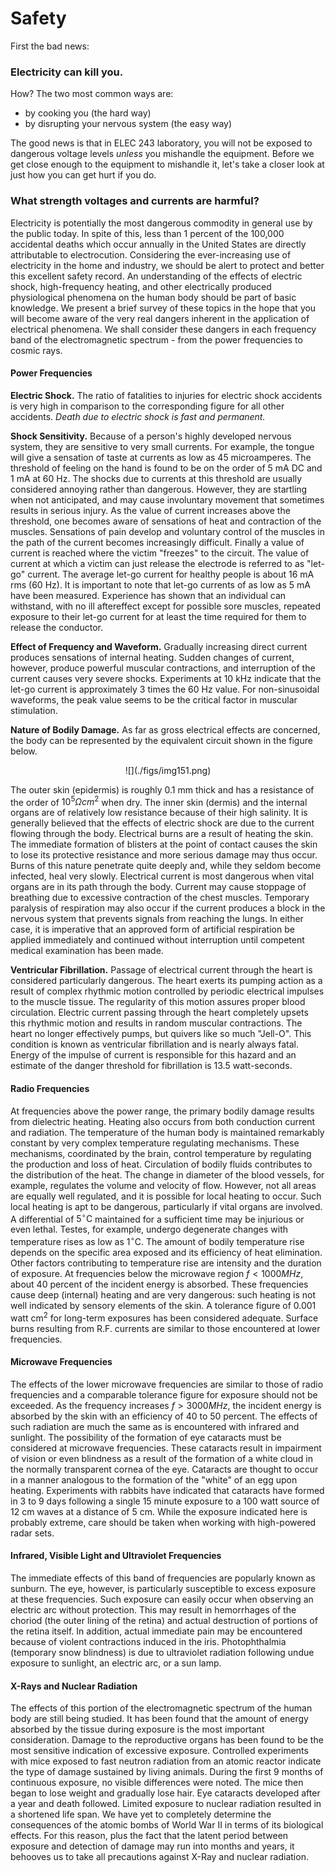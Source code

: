 # Safety

First the bad news:

### Electricity can kill you.

How? The two most common ways are:  

* by cooking you (the hard way)
* by disrupting your nervous system (the easy way)

The good news is that in ELEC 243 laboratory, you will not be exposed to
dangerous voltage levels *unless* you mishandle the equipment. Before we get
close enough to the equipment to mishandle it, let's take a closer look at just
how you can get hurt if you do.

### What strength voltages and currents are harmful?

Electricity is potentially the most dangerous commodity in general use by the
public today. In spite of this, less than 1 percent of the 100,000 accidental
deaths which occur annually in the United States are directly attributable to
electrocution. Considering the ever-increasing use of electricity in the home
and industry, we should be alert to protect and better this excellent safety
record. An understanding of the effects of electric shock, high-frequency
heating, and other electrically produced physiological phenomena on the human
body should be part of basic knowledge. We present a brief survey of these
topics in the hope that you will become aware of the very real dangers inherent
in the application of electrical phenomena. We shall consider these dangers in
each frequency band of the electromagnetic spectrum - from the power
frequencies to cosmic rays.

#### Power Frequencies

**Electric Shock.** The ratio of fatalities to injuries for electric shock
accidents is very high in comparison to the corresponding figure for all other
accidents. *Death due to electric shock is fast and permanent.*

**Shock Sensitivity.** Because of a person's highly developed nervous system,
they are sensitive to very small currents. For example, the tongue will give a
sensation of taste at currents as low as 45 microamperes. The threshold of
feeling on the hand is found to be on the order of 5 mA DC and 1 mA at 60 Hz.
The shocks due to currents at this threshold are usually considered annoying
rather than dangerous.  However, they are startling when not anticipated, and
may cause involuntary movement that sometimes results in serious injury. As the
value of current increases above the threshold, one becomes aware of sensations
of heat and contraction of the muscles. Sensations of pain develop and
voluntary control of the muscles in the path of the current becomes
increasingly difficult. Finally a value of current is reached where the victim
"freezes" to the circuit. The value of current at which a victim can just
release the electrode is referred to as "let-go" current. The average let-go
current for healthy people is about 16 mA rms (60 Hz). It is important to note
that let-go currents of as low as 5 mA have been measured. Experience has shown
that an individual can withstand, with no ill aftereffect except for possible
sore muscles, repeated exposure to their let-go current for at least the time
required for them to release the conductor.

**Effect of Frequency and Waveform.** Gradually increasing direct current
produces sensations of internal heating. Sudden changes of current, however,
produce powerful muscular contractions, and interruption of the current causes
very severe shocks. Experiments at 10 kHz indicate that the let-go current is
approximately 3 times the 60 Hz value. For non-sinusoidal waveforms, the peak
value seems to be the critical factor in muscular stimulation.

**Nature of Bodily Damage.** As far as gross electrical effects are concerned,
the body can be represented by the equivalent circuit shown in the figure
below.

<center>
![](./figs/img151.png)
</center>

The outer skin (epidermis) is roughly 0.1 mm thick and has a resistance of the
order of $10^5 \Omega cm^2$ when dry. The inner skin (dermis)
and the internal organs are of relatively low resistance because of their high
salinity. It is generally believed that the effects of electric shock are due
to the current flowing through the body. Electrical burns are a result of
heating the skin. The immediate formation of blisters at the point of contact
causes the skin to lose its protective resistance and more serious damage may
thus occur. Burns of this nature penetrate quite deeply and, while they seldom
become infected, heal very slowly. Electrical current is most dangerous when
vital organs are in its path through the body. Current may cause stoppage of
breathing due to excessive contraction of the chest muscles.  Temporary
paralysis of respiration may also occur if the current produces a block in the
nervous system that prevents signals from reaching the lungs. In either case,
it is imperative that an approved form of artificial respiration be applied
immediately and continued without interruption until competent medical
examination has been made.

**Ventricular Fibrillation.** Passage of electrical current through the heart
is considered particularly dangerous. The heart exerts its pumping action as a
result of complex rhythmic motion controlled by periodic electrical impulses to
the muscle tissue. The regularity of this motion assures proper blood
circulation. Electric current passing through the heart completely upsets this
rhythmic motion and results in random muscular contractions. The heart no
longer effectively pumps, but quivers like so much "Jell-O". This condition is
known as ventricular fibrillation and is nearly always fatal. Energy of the
impulse of current is responsible for this hazard and an estimate of the danger
threshold for fibrillation is 13.5 watt-seconds.

#### Radio Frequencies

At frequencies above the power range, the primary bodily damage results from
dielectric heating. Heating also occurs from both conduction current and
radiation. The temperature of the human body is maintained remarkably constant
by very complex temperature regulating mechanisms.  These mechanisms,
coordinated by the brain, control temperature by regulating the production and
loss of heat. Circulation of bodily fluids contributes to the distribution of
the heat. The change in diameter of the blood vessels, for example, regulates
the volume and velocity of flow. However, not all areas are equally well
regulated, and it is possible for local heating to occur. Such local heating is
apt to be dangerous, particularly if vital organs are involved. A differential
of $5^\circ\text{C}$ maintained for a sufficient time may be injurious or even
lethal. Testes, for example, undergo degenerate changes with temperature rises
as low as $1^\circ\text{C}$. The amount of bodily temperature rise depends on
the specific area exposed and its efficiency of heat elimination. Other factors
contributing to temperature rise are intensity and the duration of exposure. At
frequencies below the microwave region $f < 1000MHz$, about 40 percent
of the incident energy is absorbed. These frequencies cause deep (internal)
heating and are very dangerous: such heating is not well indicated by sensory
elements of the skin.  A tolerance figure of $0.001\text{ watt cm}^2$ for
long-term exposures has been considered adequate. Surface burns resulting from
R.F. currents are similar to those encountered at lower frequencies.

#### Microwave Frequencies

The effects of the lower microwave frequencies are similar to those of radio
frequencies and a comparable tolerance figure for exposure should not be
exceeded. As the frequency increases $f > 3000MHz$, the incident energy
is absorbed by the skin with an efficiency of 40 to 50 percent. The effects of
such radiation are much the same as is encountered with infrared and sunlight.
The possibility of the formation of eye cataracts must be considered at
microwave frequencies. These cataracts result in impairment of vision or even
blindness as a result of the formation of a white cloud in the normally
transparent cornea of the eye. Cataracts are thought to occur in a manner
analogous to the formation of the "white" of an egg upon heating. Experiments
with rabbits have indicated that cataracts have formed in 3 to 9 days following
a single 15 minute exposure to a 100 watt source of 12 cm waves at a distance
of 5 cm.  While the exposure indicated here is probably extreme, care should be
taken when working with high-powered radar sets.

#### Infrared, Visible Light and Ultraviolet Frequencies

The immediate effects of this band of frequencies are popularly known as
sunburn. The eye, however, is particularly susceptible to excess exposure at
these frequencies. Such exposure can easily occur when observing an electric
arc without protection. This may result in hemorrhages of the choriod (the
outer lining of the retina) and actual destruction of portions of the retina
itself. In addition, actual immediate pain may be encountered because of
violent contractions induced in the iris. Photophthalmia (temporary snow
blindness) is due to ultraviolet radiation following undue exposure to
sunlight, an electric arc, or a sun lamp.

#### X-Rays and Nuclear Radiation

The effects of this portion of the electromagnetic spectrum of the human body
are still being studied. It has been found that the amount of energy absorbed
by the tissue during exposure is the most important consideration. Damage to
the reproductive organs has been found to be the most sensitive indication of
excessive exposure. Controlled experiments with mice exposed to fast neutron
radiation from an atomic reactor indicate the type of damage sustained by
living animals. During the first 9 months of continuous exposure, no visible
differences were noted. The mice then began to lose weight and gradually lose
hair. Eye cataracts developed after a year and death followed. Limited exposure
to nuclear radiation resulted in a shortened life span. We have yet to
completely determine the consequences of the atomic bombs of World War II in
terms of its biological effects. For this reason, plus the fact that the latent
period between exposure and detection of damage may run into months and years,
it behooves us to take all precautions against X-Ray and nuclear radiation.
